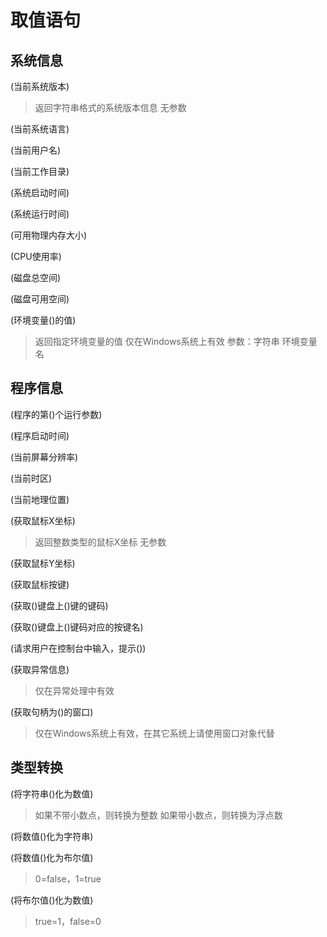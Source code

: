 # 取值语句

## 系统信息

(当前系统版本)
> 返回字符串格式的系统版本信息
> 无参数

(当前系统语言)

(当前用户名)

(当前工作目录)

(系统启动时间)

(系统运行时间)

(可用物理内存大小)

(CPU使用率)

(磁盘总空间)

(磁盘可用空间)

(环境变量()的值)
> 返回指定环境变量的值
> 仅在Windows系统上有效
> 参数：字符串 环境变量名

## 程序信息

(程序的第()个运行参数)

(程序启动时间)

(当前屏幕分辨率)

(当前时区)

(当前地理位置)

(获取鼠标X坐标)
> 返回整数类型的鼠标X坐标
> 无参数

(获取鼠标Y坐标)

(获取鼠标按键)

(获取()键盘上()键的键码)

(获取()键盘上()键码对应的按键名)

(请求用户在控制台中输入，提示())

(获取异常信息)
> 仅在异常处理中有效

(获取句柄为()的窗口)
> 仅在Windows系统上有效，在其它系统上请使用窗口对象代替

## 类型转换

(将字符串()化为数值)
> 如果不带小数点，则转换为整数
> 如果带小数点，则转换为浮点数

(将数值()化为字符串)

(将数值()化为布尔值)
> 0=false，1=true

(将布尔值()化为数值)
> true=1，false=0